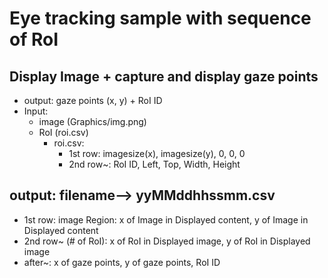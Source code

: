 # Eye tracking sample with sequence of RoI

## Display Image + capture and display gaze points

- output: gaze points (x, y) + RoI ID
- Input: 
    - image (Graphics/img.png)
    - RoI (roi.csv)
      - roi.csv:
        - 1st row: imagesize(x), imagesize(y), 0, 0, 0
        - 2nd row~: RoI ID, Left, Top, Width, Height

## output: filename--> yyMMddhhssmm.csv

- 1st row: image Region: x of Image in Displayed content, y of Image in Displayed content
- 2nd row~ (# of RoI): x of RoI in Displayed image, y of RoI in Displayed image
- after~: x of gaze points, y of gaze points, RoI ID
